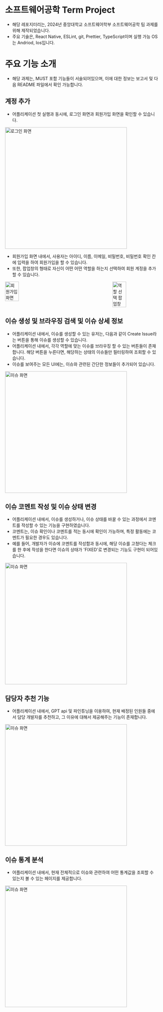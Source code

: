 # 소프트웨어공학 Term Project

- 해당 레포지터리는, 2024년 중앙대학교 소프트웨어학부 소프트웨어공학 팀 과제를 위해 제작되었습니다.
- 주요 기술은, React Native, ESLint, git, Prettier, TypeScript이며 실행 가능 OS는 Andriod, Ios입니다.

# 주요 기능 소개
- 해당 과제는, MUST 포함 기능들이 서술되어있으며, 이에 대한 정보는 보고서 및 다음 README 파일에서 확인 가능합니다.

## 계정 추가
- 어플리케이션 첫 실행과 동시에, 로그인 화면과 회원가입 화면을 확인할 수 있습니다.

<img src="https://github.com/Soft-Gallery/issue-management-app/assets/71542970/7e643f13-0a6b-4a67-a31b-1f199642622b" alt="로그인 화면" width="400"/>

- 회원가입 화면 내에서, 사용자는 아이디, 이름, 이메일, 비밀번호, 비밀번호 확인 칸에 입력을 하여 회원가입을 할 수 있습니다.
- 또한, 팝업창의 형태로 자신이 어떤 어떤 역할을 하는지 선택하여 회원 계정을 추가할 수 있습니다.

<div style="display: flex; justify-content: space-between;">
    <img src="https://github.com/Soft-Gallery/issue-management-app/assets/71542970/8660b32f-6917-4d76-a62f-43b1645e7027" alt="회원가입 화면" width="30%"/>
    <img src="https://github.com/Soft-Gallery/issue-management-app/assets/71542970/3cd1acec-c622-493e-b2bf-0e96640a47ee" alt="역할 선택 팝업창" width="30%"/>
</div>

## 이슈 생성 및 브라우징 검색 및 이슈 상세 정보
- 어플리케이션 내에서, 이슈를 생성할 수 있는 유저는, 다음과 같이 Create Issue라는 버튼을 통해 이슈를 생성할 수 있습니다.
- 어플리케이션 내에서, 각각 역할에 맞는 이슈를 브라우징 할 수 있는 버튼들이 존재합니다. 해당 버튼을 누른다면, 해당하는 상태의 이슈들만 필터링하여 조회할 수 있습니다.
- 이슈를 보여주는 모든 UI에는, 이슈와 관련된 간단한 정보들이 추가되어 있습니다.

<img src="https://github.com/Soft-Gallery/issue-management-app/assets/71542970/890ced51-fd8e-4fe4-9dc0-850eb8e55c9e" alt="이슈 화면" width="400"/>

## 이슈 코멘트 작성 및 이슈 상태 변경
- 어플리케이션 내에서, 이슈를 생성하거나, 이슈 상태를 바꿀 수 있는 과정에서 코멘트를 작성할 수 있는 기능을 구현하였습니다.
- 코멘트는, 이슈 확인이나 코멘트를 적는 동시에 확인이 가능하며, 특정 활동에는 코멘트가 필요한 경우도 있습니다.
- 예를 들어, 개발자가 이슈에 코멘트를 작성함과 동시에, 해당 이슈를 고쳤다는 체크를 한 후에 작성을 한다면 이슈의 상태가 'FIXED'로 변경되는 기능도 구현이 되어있습니다.

<img src="https://github.com/Soft-Gallery/issue-management-app/assets/71542970/c2011703-3c10-406d-9568-2ef345b49129" alt="이슈 화면" width="400"/>

## 담당자 추천 기능
- 어플리케이션 내에서, GPT api 및 파인튜닝을 이용하여, 현재 배정된 인원들 중에서 담당 개발자를 추천하고, 그 이유에 대해서 제공해주는 기능이 존재합니다.
<img src="https://github.com/Soft-Gallery/issue-management-app/assets/71542970/e58a58ff-28c1-4d0e-ac2b-172688636ee9" alt="이슈 화면" width="400"/>

## 이슈 통계 분석
- 어플리케이션 내에서, 현재 전체적으로 이슈와 관련하여 어떤 통계값을 조회할 수 있는지 볼 수 있는 페이지를 제공합니다.

<img src="https://github.com/Soft-Gallery/issue-management-app/assets/71542970/dd192a62-20af-42bb-bffa-7104005eafda" alt="이슈 화면" width="400"/>



